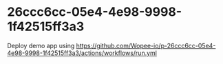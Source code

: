 # 26ccc6cc-05e4-4e98-9998-1f42515ff3a3
Deploy demo app using https://github.com/Wopee-io/p-26ccc6cc-05e4-4e98-9998-1f42515ff3a3/actions/workflows/run.yml

